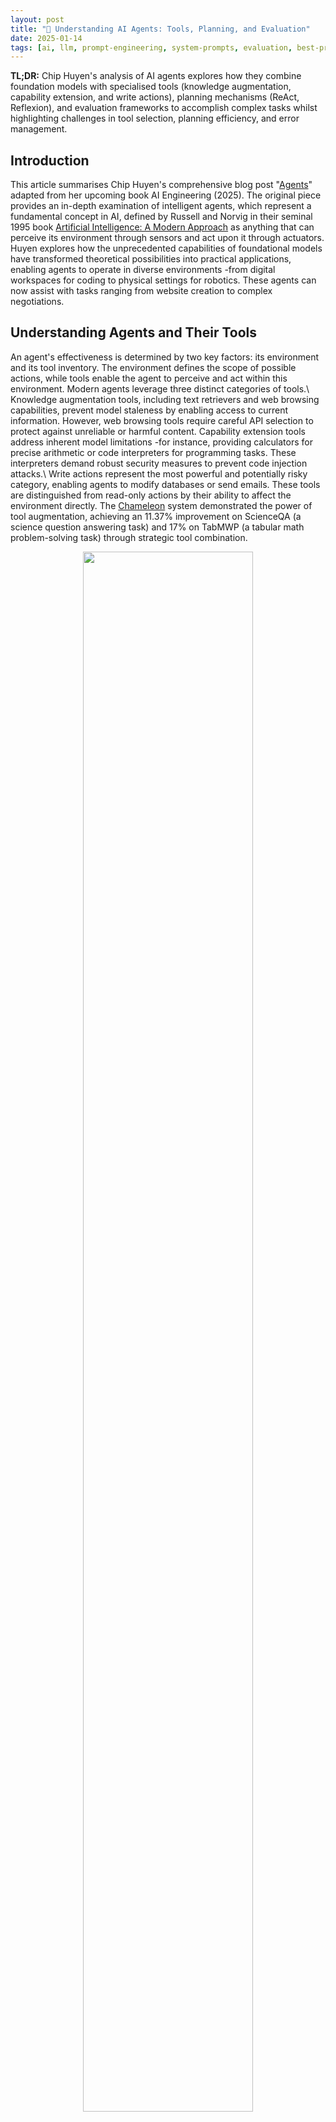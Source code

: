 ```yaml
---
layout: post
title: "🤖 Understanding AI Agents: Tools, Planning, and Evaluation"
date: 2025-01-14
tags: [ai, llm, prompt-engineering, system-prompts, evaluation, best-practices, toolchain, machine-learning]
---
```


**TL;DR:** Chip Huyen's analysis of AI agents explores how they combine foundation models with specialised tools (knowledge augmentation, capability extension, and write actions), planning mechanisms (ReAct, Reflexion), and evaluation frameworks to accomplish complex tasks whilst highlighting challenges in tool selection, planning efficiency, and error management.
<!--more-->

## Introduction

This article summarises Chip Huyen's comprehensive blog post "[Agents](https://huyenchip.com//2025/01/07/agents.html)" adapted from her upcoming book AI Engineering (2025). The original piece provides an in-depth examination of intelligent agents, which represent a fundamental concept in AI, defined by Russell and Norvig in their seminal 1995 book [Artificial Intelligence: A Modern Approach](https://en.wikipedia.org/wiki/Artificial_Intelligence:_A_Modern_Approach) as anything that can perceive its environment through sensors and act upon it through actuators. Huyen explores how the unprecedented capabilities of foundational models have transformed theoretical possibilities into practical applications, enabling agents to operate in diverse environments -from digital workspaces for coding to physical settings for robotics. These agents can now assist with tasks ranging from website creation to complex negotiations.

## Understanding Agents and Their Tools

An agent's effectiveness is determined by two key factors: its environment and its tool inventory. The environment defines the scope of possible actions, while tools enable the agent to perceive and act within this environment. Modern agents leverage three distinct categories of tools.\ Knowledge augmentation tools, including text retrievers and web browsing capabilities, prevent model staleness by enabling access to current information. However, web browsing tools require careful API selection to protect against unreliable or harmful content. Capability extension tools address inherent model limitations -for instance, providing calculators for precise arithmetic or code interpreters for programming tasks. These interpreters demand robust security measures to prevent code injection attacks.\ Write actions represent the most powerful and potentially risky category, enabling agents to modify databases or send emails. These tools are distinguished from read-only actions by their ability to affect the environment directly. The [Chameleon](https://arxiv.org/abs/2304.09842) system demonstrated the power of tool augmentation, achieving an 11.37% improvement on ScienceQA (a science question answering task) and 17% on TabMWP (a tabular math problem-solving task) through strategic tool combination.

<center>
    <figure>            <a href="https://huyenchip.com//2025/01/07/agents.html"><img src="https://huyenchip.com/assets/pics/agents/8-tool-transition.png" width="80%" height="80%"/></a>         <figcaption>A tool transition tree by Chameleon</figcaption>     </figure>
</center>

## Planning and Execution Strategies

Effective planning requires balancing granularity and flexibility. While [Toolformer](https://arxiv.org/abs/2302.04761) managed with 5 tools and [Chameleon](https://arxiv.org/abs/2304.09842) with 13, [Gorilla](https://arxiv.org/abs/2305.15334) attempted to handle 1,645 APIs, illustrating the complexity of tool selection. Plans can be expressed either in natural language or specific function calls, each approach offering different advantages in maintainability and precision.\ Foundational Model planners require minimal training but need careful prompting, while Reinforcement Learning planners demand extensive training for robustness. Modern planning systems support multiple control flows: sequential, parallel, conditional, and iterative patterns. The [ReAct](https://arxiv.org/abs/2210.03629) framework successfully combines reasoning with action,

<center>
    <figure>         <a href="https://huyenchip.com//2025/01/07/agents.html"><img src="https://huyenchip.com/assets/pics/agents/5-ReAct.png" width="80%" height="80%"/></a>         <figcaption>ReAct agent</figcaption>     </figure>
</center>

while [Reflexion](https://arxiv.org/abs/2303.11366) separates evaluation and self-reflection for improved performance.

<center>
    <figure>         <a href="https://huyenchip.com//2025/01/07/agents.html"><img src="https://huyenchip.com/assets/pics/agents/6-reflexion.png" width="80%" height="80%"/></a>         <figcaption>Reflexion agent</figcaption>     </figure>
</center>

## Reflection and Error Management

Continuous reflection and error correction form the backbone of reliable agent systems. The process begins with query validation, continues through plan assessment, and extends to execution monitoring. Chameleon's tool transition analysis shows how tools are commonly used together, while Voyager's skill manager builds on this by tracking and reusing successful tool combinations.

## Evaluation Framework

Agent evaluation requires a comprehensive approach to failure mode analysis. Planning failures might involve invalid tools or incorrect parameters, while tool-specific failures demand targeted analysis. Efficiency metrics must consider not just step count and costs, but also completion time constraints. When comparing AI and human agents, it's essential to recognise their different operational patterns -what's efficient for one may be inefficient for the other. Working with domain experts helps identify missing tools and validate performance metrics.

## Conclusion

Huyen's analysis demonstrates that successful AI agents emerge from the careful orchestration of three key elements: strategic tool selection, sophisticated planning mechanisms, and robust evaluation frameworks. While tools dramatically enhance agent capabilities -as evidenced by Chameleon's significant performance improvements- their effectiveness depends on thoughtful curation, balancing between Toolformer's minimal approach and Gorilla's extensive API integration. The integration of planning frameworks like ReAct and Reflexion shows how combining reasoning with action and incorporating systematic reflection can enhance agent performance. However, as an emerging field without established theoretical frameworks, significant challenges remain in tool selection, planning efficiency, and error management. Future developments will focus on agent framework evaluation and memory systems for handling information beyond context limits, while maintaining the delicate balance between capability and control that Huyen emphasises throughout her analysis.
